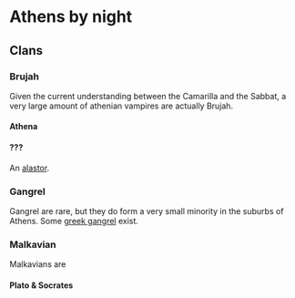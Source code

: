 # Athens by night

## Clans

### Brujah

Given the current understanding between the Camarilla and the Sabbat, a very large amount of athenian vampires are actually Brujah.

#### Athena

#### ???

An [alastor](http://whitewolf.wikia.com/wiki/Alastor).

### Gangrel

Gangrel are rare, but they do form a very small minority in the suburbs of Athens. Some [greek gangrel](http://whitewolf.wikia.com/wiki/City_Gangrel#Greek_Gangrel) exist.

### Malkavian

Malkavians are 

#### Plato & Socrates
